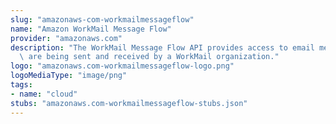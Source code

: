 ```yaml
---
slug: "amazonaws-com-workmailmessageflow"
name: "Amazon WorkMail Message Flow"
provider: "amazonaws.com"
description: "The WorkMail Message Flow API provides access to email messages as they\
  \ are being sent and received by a WorkMail organization."
logo: "amazonaws.com-workmailmessageflow-logo.png"
logoMediaType: "image/png"
tags:
- name: "cloud"
stubs: "amazonaws.com-workmailmessageflow-stubs.json"
---
```


